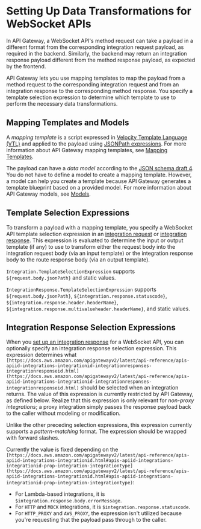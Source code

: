 # Setting Up Data Transformations for WebSocket APIs<a name="websocket-api-data-transformations"></a>

In API Gateway, a WebSocket API's method request can take a payload in a different format from the corresponding integration request payload, as required in the backend\. Similarly, the backend may return an integration response payload different from the method response payload, as expected by the frontend\. 

API Gateway lets you use mapping templates to map the payload from a method request to the corresponding integration request and from an integration response to the corresponding method response\. You specify a template selection expression to determine which template to use to perform the necessary data transformations\.

## Mapping Templates and Models<a name="apigateway-websocket-api-mapping-templats-and-models"></a>

 A *mapping template* is a script expressed in [Velocity Template Language \(VTL\)](http://velocity.apache.org/engine/devel/vtl-reference-guide.html) and applied to the payload using [JSONPath expressions](http://goessner.net/articles/JsonPath/)\. For more information about API Gateway mapping templates, see [Mapping Templates](rest-api-data-transformations.md#models-mappings-mappings)\.

The payload can have a *data model* according to the [JSON schema draft 4](https://tools.ietf.org/html/draft-zyp-json-schema-04)\. You do not have to define a model to create a mapping template\. However, a model can help you create a template because API Gateway generates a template blueprint based on a provided model\. For more information about API Gateway models, see [Models](rest-api-data-transformations.md#models-mappings-models)\.

## Template Selection Expressions<a name="apigateway-websocket-api-template-selection-expressions"></a>

To transform a payload with a mapping template, you specify a WebSocket API template selection expression in an [integration request](apigateway-websocket-api-integration-requests.md) or [integration response](apigateway-websocket-api-integration-responses.md)\. This expression is evaluated to determine the input or output template \(if any\) to use to transform either the request body into the integration request body \(via an input template\) or the integration response body to the route response body \(via an output template\)\.

`Integration.TemplateSelectionExpression` supports `${request.body.jsonPath}` and static values\.

`IntegrationResponse.TemplateSelectionExpression` supports `${request.body.jsonPath}`, `${integration.response.statuscode}`, `${integration.response.header.headerName}`, `${integration.response.multivalueheader.headerName}`, and static values\.

## Integration Response Selection Expressions<a name="apigateway-websocket-api-integration-response-selection-expressions"></a>

When you [set up an integration response](apigateway-websocket-api-integration-responses.md) for a WebSocket API, you can optionally specify an integration response selection expression\. This expression determines what `[https://docs.aws.amazon.com/apigatewayv2/latest/api-reference/apis-apiid-integrations-integrationid-integrationresponses-integrationresponseid.html](https://docs.aws.amazon.com/apigatewayv2/latest/api-reference/apis-apiid-integrations-integrationid-integrationresponses-integrationresponseid.html)` should be selected when an integration returns\. The value of this expression is currently restricted by API Gateway, as defined below\. Realize that this expression is only relevant for *non\-proxy integrations*; a proxy integration simply passes the response payload back to the caller without modeling or modification\.

Unlike the other preceding selection expressions, this expression currently supports a *pattern\-matching* format\. The expression should be wrapped with forward slashes\.

Currently the value is fixed depending on the `[https://docs.aws.amazon.com/apigatewayv2/latest/api-reference/apis-apiid-integrations-integrationid.html#apis-apiid-integrations-integrationid-prop-integration-integrationtype](https://docs.aws.amazon.com/apigatewayv2/latest/api-reference/apis-apiid-integrations-integrationid.html#apis-apiid-integrations-integrationid-prop-integration-integrationtype)`:
+ For Lambda\-based integrations, it is `$integration.response.body.errorMessage`\.
+ For `HTTP` and `MOCK` integrations, it is `$integration.response.statuscode`\.
+ For `HTTP_PROXY` and `AWS_PROXY`, the expression isn't utilized because you're requesting that the payload pass through to the caller\.